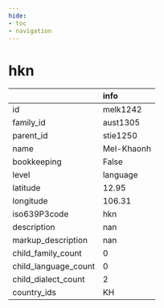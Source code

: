 ```yaml
---
hide:
- toc
- navigation
---
```

# hkn
|                      | info       |
|:---------------------|:-----------|
| id                   | melk1242   |
| family_id            | aust1305   |
| parent_id            | stie1250   |
| name                 | Mel-Khaonh |
| bookkeeping          | False      |
| level                | language   |
| latitude             | 12.95      |
| longitude            | 106.31     |
| iso639P3code         | hkn        |
| description          | nan        |
| markup_description   | nan        |
| child_family_count   | 0          |
| child_language_count | 0          |
| child_dialect_count  | 2          |
| country_ids          | KH         |